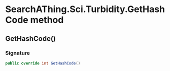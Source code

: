 # SearchAThing.Sci.Turbidity.GetHashCode method
## GetHashCode()
### Signature
```csharp
public override int GetHashCode()
```
